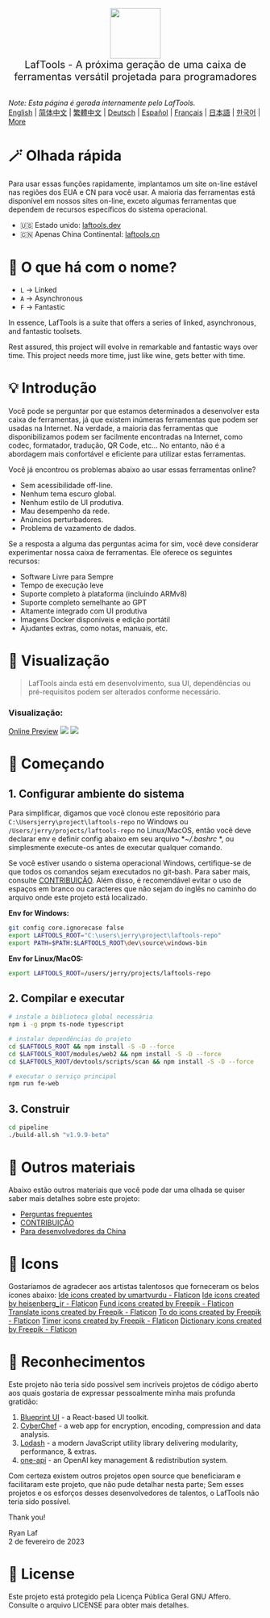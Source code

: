 <p align="center">
<img width="100" src="https://github.com/work7z/LafTools/blob/dev/modules/web2/public/static/icon.png?raw=true"></img>
<br>
<span style="font-size:20px">LafTools - A próxima geração de uma caixa de ferramentas versátil projetada para programadores
</span>
<!-- <center>
<div style="text-align:center;">
<a target="_blank" href="http://cloud.laftools.cn">Visualize a versão interna do LafTools</a>
</div>
</center> -->
<br><br>
</p>

<i>Note: Esta página é gerada internamente pelo LafTools.</i> <br/> [English](/docs/en_US/README.md)  |  [简体中文](/docs/zh_CN/README.md)  |  [繁體中文](/docs/zh_HK/README.md)  |  [Deutsch](/docs/de/README.md)  |  [Español](/docs/es/README.md)  |  [Français](/docs/fr/README.md)  |  [日本語](/docs/ja/README.md)  |  [한국어](/docs/ko/README.md) | [More](/docs/) <br/>

# 🪄 Olhada rápida

Para usar essas funções rapidamente, implantamos um site on-line estável nas regiões dos EUA e CN para você usar. A maioria das ferramentas está disponível em nossos sites on-line, exceto algumas ferramentas que dependem de recursos específicos do sistema operacional.

- 🇺🇸 Estado unido: [laftools.dev](https://laftools.dev)
- 🇨🇳 Apenas China Continental: [laftools.cn](https://laftools.cn)

# 🌱 O que há com o nome?

- `L` -> Linked
- `A` -> Asynchronous
- `F` -> Fantastic

In essence, LafTools is a suite that offers a series of linked, asynchronous, and fantastic toolsets.

Rest assured, this project will evolve in remarkable and fantastic ways over time. This project needs more time, just like wine, gets better with time.

# 💡 Introdução

Você pode se perguntar por que estamos determinados a desenvolver esta caixa de ferramentas, já que existem inúmeras ferramentas que podem ser usadas na Internet. Na verdade, a maioria das ferramentas que disponibilizamos podem ser facilmente encontradas na Internet, como codec, formatador, tradução, QR Code, etc… No entanto, não é a abordagem mais confortável e eficiente para utilizar estas ferramentas.

Você já encontrou os problemas abaixo ao usar essas ferramentas online?

- Sem acessibilidade off-line.
- Nenhum tema escuro global.
- Nenhum estilo de UI produtiva.
- Mau desempenho da rede.
- Anúncios perturbadores.
- Problema de vazamento de dados.

Se a resposta a alguma das perguntas acima for sim, você deve considerar experimentar nossa caixa de ferramentas. Ele oferece os seguintes recursos:

- Software Livre para Sempre
- Tempo de execução leve
- Suporte completo à plataforma (incluindo ARMv8)
- Suporte completo semelhante ao GPT
- Altamente integrado com UI produtiva
- Imagens Docker disponíveis e edição portátil
- Ajudantes extras, como notas, manuais, etc.

# 🌠 Visualização

> LafTools ainda está em desenvolvimento, sua UI, dependências ou pré-requisitos podem ser alterados conforme necessário.

### Visualização:

[Online Preview](http://laftools.dev)
![](https://github.com/work7z/LafTools/blob/dev/devtools/images/preview.png?raw=true)
![](https://github.com/work7z/LafTools/blob/dev/devtools/images/preview-dark.png?raw=true)

# 🚀 Começando

## 1. Configurar ambiente do sistema

Para simplificar, digamos que você clonou este repositório para `C:\Usersjerry\project\laftools-repo` no Windows ou `/Users/jerry/projects/laftools-repo` no Linux/MacOS, então você deve declarar env e definir config abaixo em seu arquivo **~/.bashrc* *, ou simplesmente execute-os antes de executar qualquer comando.

Se você estiver usando o sistema operacional Windows, certifique-se de que todos os comandos sejam executados no git-bash. Para saber mais, consulte [CONTRIBUIÇÃO](/docs/pt/CONTRIBUTION.md). Além disso, é recomendável evitar o uso de espaços em branco ou caracteres que não sejam do inglês no caminho do arquivo onde este projeto está localizado.

**Env for Windows:**

```bash
git config core.ignorecase false
export LAFTOOLS_ROOT="C:\users\jerry\project\laftools-repo"
export PATH=$PATH:$LAFTOOLS_ROOT\dev\source\windows-bin
```

**Env for Linux/MacOS:**

```bash
export LAFTOOLS_ROOT=/users/jerry/projects/laftools-repo
```

## 2. Compilar e executar

```bash
# instale a biblioteca global necessária
npm i -g pnpm ts-node typescript

# instalar dependências do projeto
cd $LAFTOOLS_ROOT && npm install -S -D --force
cd $LAFTOOLS_ROOT/modules/web2 && npm install -S -D --force
cd $LAFTOOLS_ROOT/devtools/scripts/scan && npm install -S -D --force

# executar o serviço principal
npm run fe-web

```

## 3. Construir

```bash
cd pipeline
./build-all.sh "v1.9.9-beta"
```

# 📑 Outros materiais

Abaixo estão outros materiais que você pode dar uma olhada se quiser saber mais detalhes sobre este projeto:

- [Perguntas frequentes](/docs/pt/FAQ.md)
- [CONTRIBUIÇÃO](/docs/pt/CONTRIBUTION.md)
- [Para desenvolvedores da China](/devtools/notes/common/issues.md)

# 💐 Icons

Gostaríamos de agradecer aos artistas talentosos que forneceram os belos ícones abaixo:
<a href="https://www.flaticon.com/free-icons/ide" title="ide icons">Ide icons created by umartvurdu - Flaticon</a>
<a href="https://www.flaticon.com/free-icons/ide" title="ide icons">Ide icons created by heisenberg_jr - Flaticon</a>
<a href="https://www.flaticon.com/free-icons/fund" title="fund icons">Fund icons created by Freepik - Flaticon</a>
<a href="https://www.flaticon.com/free-icons/translate" title="translate icons">Translate icons created by Freepik - Flaticon</a>
<a href="https://www.flaticon.com/free-icons/to-do" title="to do icons">To do icons created by Freepik - Flaticon</a>
<a href="https://www.flaticon.com/free-icons/timer" title="timer icons">Timer icons created by Freepik - Flaticon</a>
<a href="https://www.flaticon.com/free-icons/dictionary" title="dictionary icons">Dictionary icons created by Freepik - Flaticon</a>

# 🙏 Reconhecimentos

Este projeto não teria sido possível sem incríveis projetos de código aberto aos quais gostaria de expressar pessoalmente minha mais profunda gratidão:

1. [Blueprint UI](https://blueprintjs.com/) - a React-based UI toolkit.
1. [CyberChef](https://github.com/gchq/CyberChef/tree/master) - a web app for encryption, encoding, compression and data analysis.
1. [Lodash](https://github.com/lodash/lodash) - a modern JavaScript utility library delivering modularity, performance, & extras.
1. [one-api](https://github.com/songquanpeng/one-api) - an OpenAI key management & redistribution system.

Com certeza existem outros projetos open source que beneficiaram e facilitaram este projeto, que não pude detalhar nesta parte; Sem esses projetos e os esforços desses desenvolvedores de talentos, o LafTools não teria sido possível.

Thank you!

Ryan Laf  
2 de fevereiro de 2023

# 🪪 License

Este projeto está protegido pela Licença Pública Geral GNU Affero. Consulte o arquivo LICENSE para obter mais detalhes.
